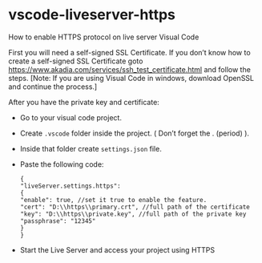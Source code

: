 # vscode-liveserver-https
How to enable HTTPS protocol on live server Visual Code

First you will need a self-signed SSL Certificate. If you don’t know how to create a self-signed SSL Certificate goto https://www.akadia.com/services/ssh_test_certificate.html and follow the steps.
[Note: If you are using Visual Code in windows, download OpenSSL and continue the process.]

After you have the private key and certificate:

- Go to your visual code project.
- Create ```.vscode``` folder inside the project. ( Don’t forget the . (period) ).
- Inside that folder create ```settings.json``` file.
- Paste the following code:

  ```json5
  {  
  "liveServer.settings.https":   
  {
  "enable": true, //set it true to enable the feature.  
  "cert": "D:\\https\\primary.crt", //full path of the certificate  
  "key": "D:\\https\\private.key", //full path of the private key  
  "passphrase": "12345"  
  }  
  }
  ```
  
- Start the Live Server and access your project using HTTPS
